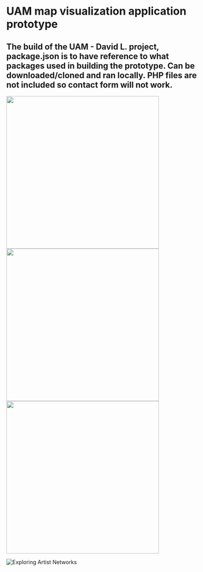 # UAM map visualization application prototype
## The build of the UAM - David L. project, package.json is to have reference to what packages used in building the prototype. Can be downloaded/cloned and ran locally. PHP files are not included so contact form will not work.

<img src="https://user-images.githubusercontent.com/13355797/31030698-2730646e-a50b-11e7-8c40-b332b7b77e11.JPG" height="400">

<img src="https://user-images.githubusercontent.com/13355797/31030697-272ea7b4-a50b-11e7-8674-ea2f46e11e86.JPG" height="400">

<img src="https://user-images.githubusercontent.com/13355797/31030699-273359a8-a50b-11e7-818d-de905a8355fe.JPG" height="400">

![Exploring Artist Networks](https://user-images.githubusercontent.com/13355797/31030696-272e4602-a50b-11e7-9537-89a1d3399b59.gif)
